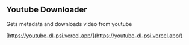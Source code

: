 ## Youtube Downloader
Gets metadata and downloads video from youtube


[https://youtube-dl-psi.vercel.app/](https://youtube-dl-psi.vercel.app/)